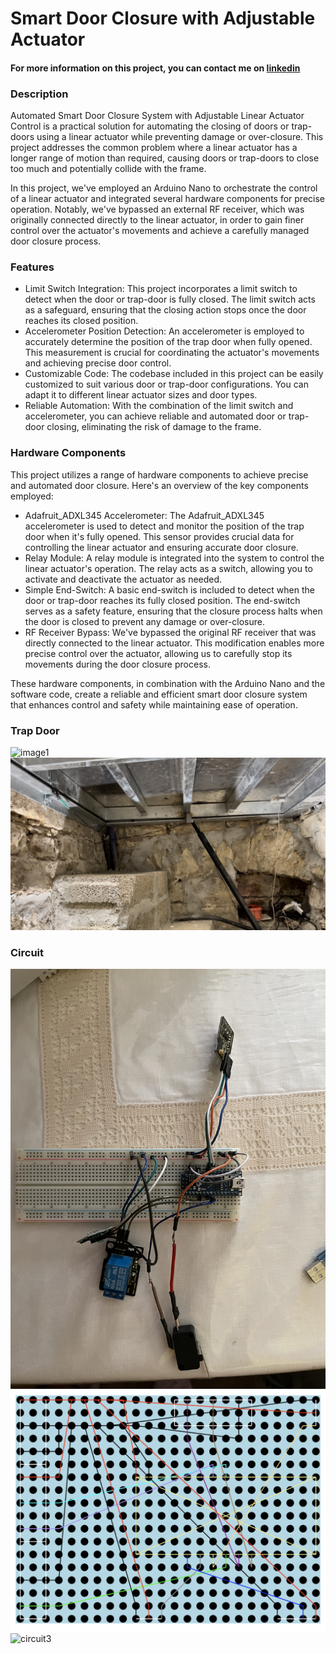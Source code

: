 # Smart Door Closure with Adjustable Actuator

#### For more information on this project, you can contact me on [linkedin](https://www.linkedin.com/in/beppemarnell/)

### Description
Automated Smart Door Closure System with Adjustable Linear Actuator Control is a practical solution for automating the closing of doors or trap-doors using a linear actuator while preventing damage or over-closure. This project addresses the common problem where a linear actuator has a longer range of motion than required, causing doors or trap-doors to close too much and potentially collide with the frame.

In this project, we've employed an Arduino Nano to orchestrate the control of a linear actuator and integrated several hardware components for precise operation. Notably, we've bypassed an external RF receiver, which was originally connected directly to the linear actuator, in order to gain finer control over the actuator's movements and achieve a carefully managed door closure process.


### Features
- Limit Switch Integration: This project incorporates a limit switch to detect when the door or trap-door is fully closed. The limit switch acts as a safeguard, ensuring that the closing action stops once the door reaches its closed position.
- Accelerometer Position Detection: An accelerometer is employed to accurately determine the position of the trap door when fully opened. This measurement is crucial for coordinating the actuator's movements and achieving precise door control.
- Customizable Code: The codebase included in this project can be easily customized to suit various door or trap-door configurations. You can adapt it to different linear actuator sizes and door types.
- Reliable Automation: With the combination of the limit switch and accelerometer, you can achieve reliable and automated door or trap-door closing, eliminating the risk of damage to the frame.

### Hardware Components
This project utilizes a range of hardware components to achieve precise and automated door closure. Here's an overview of the key components employed:

- Adafruit_ADXL345 Accelerometer: The Adafruit_ADXL345 accelerometer is used to detect and monitor the position of the trap door when it's fully opened. This sensor provides crucial data for controlling the linear actuator and ensuring accurate door closure.
- Relay Module: A relay module is integrated into the system to control the linear actuator's operation. The relay acts as a switch, allowing you to activate and deactivate the actuator as needed.
- Simple End-Switch: A basic end-switch is included to detect when the door or trap-door reaches its fully closed position. The end-switch serves as a safety feature, ensuring that the closure process halts when the door is closed to prevent any damage or over-closure.
- RF Receiver Bypass: We've bypassed the original RF receiver that was directly connected to the linear actuator. This modification enables more precise control over the actuator, allowing us to carefully stop its movements during the door closure process.

These hardware components, in combination with the Arduino Nano and the software code, create a reliable and efficient smart door closure system that enhances control and safety while maintaining ease of operation.

### Trap Door
![image1](https://github.com/BeppeMarnell/trap-door-smart-closing/blob/main/res/trapdoor.jpeg)
![image2](https://github.com/BeppeMarnell/trap-door-smart-closing/blob/main/res/trapdoor2.jpg)
### Circuit
![circuit1](https://github.com/BeppeMarnell/trap-door-smart-closing/blob/main/res/system.jpeg)
![circuit2](https://github.com/BeppeMarnell/trap-door-smart-closing/blob/main/res/PCB_drawing.png)
![circuit3](https://github.com/BeppeMarnell/trap-door-smart-closing/blob/main/res/system2.jpeg)

